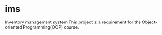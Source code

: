 # ims
Inventory management system
This project is a requirement for the Object-oriented Programming(OOP) course.
